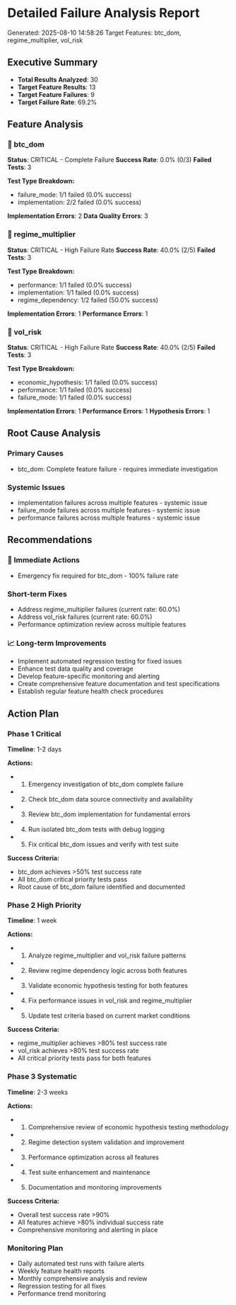 # Detailed Failure Analysis Report
Generated: 2025-08-10 14:58:26
Target Features: btc_dom, regime_multiplier, vol_risk

## Executive Summary

- **Total Results Analyzed**: 30
- **Target Feature Results**: 13
- **Target Feature Failures**: 9
- **Target Failure Rate**: 69.2%

## Feature Analysis

### 🔴 btc_dom
**Status**: CRITICAL - Complete Failure
**Success Rate**: 0.0% (0/3)
**Failed Tests**: 3

**Test Type Breakdown:**
- failure_mode: 1/1 failed (0.0% success)
- implementation: 2/2 failed (0.0% success)

**Implementation Errors**: 2
**Data Quality Errors**: 3

### 🔴 regime_multiplier
**Status**: CRITICAL - High Failure Rate
**Success Rate**: 40.0% (2/5)
**Failed Tests**: 3

**Test Type Breakdown:**
- performance: 1/1 failed (0.0% success)
- implementation: 1/1 failed (0.0% success)
- regime_dependency: 1/2 failed (50.0% success)

**Implementation Errors**: 1
**Performance Errors**: 1

### 🔴 vol_risk
**Status**: CRITICAL - High Failure Rate
**Success Rate**: 40.0% (2/5)
**Failed Tests**: 3

**Test Type Breakdown:**
- economic_hypothesis: 1/1 failed (0.0% success)
- performance: 1/1 failed (0.0% success)
- failure_mode: 1/1 failed (0.0% success)

**Implementation Errors**: 1
**Performance Errors**: 1
**Hypothesis Errors**: 1

## Root Cause Analysis

### Primary Causes
- btc_dom: Complete feature failure - requires immediate investigation

### Systemic Issues
- implementation failures across multiple features - systemic issue
- failure_mode failures across multiple features - systemic issue
- performance failures across multiple features - systemic issue

## Recommendations

### 🚨 Immediate Actions
- Emergency fix required for btc_dom - 100% failure rate

### Short-term Fixes
- Address regime_multiplier failures (current rate: 60.0%)
- Address vol_risk failures (current rate: 60.0%)
- Performance optimization review across multiple features

### 📈 Long-term Improvements
- Implement automated regression testing for fixed issues
- Enhance test data quality and coverage
- Develop feature-specific monitoring and alerting
- Create comprehensive feature documentation and test specifications
- Establish regular feature health check procedures

## Action Plan

### Phase 1 Critical
**Timeline**: 1-2 days

**Actions:**
- 1. Emergency investigation of btc_dom complete failure
- 2. Check btc_dom data source connectivity and availability
- 3. Review btc_dom implementation for fundamental errors
- 4. Run isolated btc_dom tests with debug logging
- 5. Fix critical btc_dom issues and verify with test suite

**Success Criteria:**
- btc_dom achieves >50% test success rate
- All btc_dom critical priority tests pass
- Root cause of btc_dom failure identified and documented

### Phase 2 High Priority
**Timeline**: 1 week

**Actions:**
- 1. Analyze regime_multiplier and vol_risk failure patterns
- 2. Review regime dependency logic across both features
- 3. Validate economic hypothesis testing for both features
- 4. Fix performance issues in vol_risk and regime_multiplier
- 5. Update test criteria based on current market conditions

**Success Criteria:**
- regime_multiplier achieves >80% test success rate
- vol_risk achieves >80% test success rate
- All critical priority tests pass for both features

### Phase 3 Systematic
**Timeline**: 2-3 weeks

**Actions:**
- 1. Comprehensive review of economic hypothesis testing methodology
- 2. Regime detection system validation and improvement
- 3. Performance optimization across all features
- 4. Test suite enhancement and maintenance
- 5. Documentation and monitoring improvements

**Success Criteria:**
- Overall test success rate >90%
- All features achieve >80% individual success rate
- Comprehensive monitoring and alerting in place

### Monitoring Plan

- Daily automated test runs with failure alerts
- Weekly feature health reports
- Monthly comprehensive analysis and review
- Regression testing for all fixes
- Performance trend monitoring
